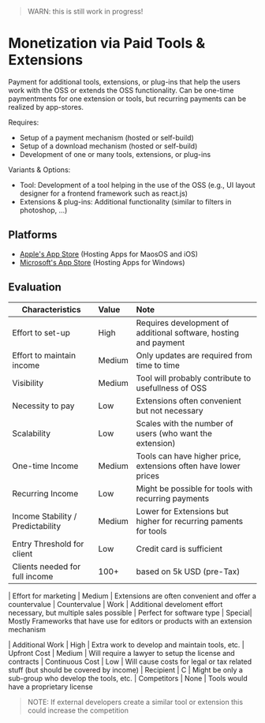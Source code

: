 > WARN: this is still work in progress!

# Monetization via Paid Tools & Extensions

Payment for additional tools, extensions, or plug-ins that help the users work with the OSS or extends the OSS functionality.
Can be one-time paymentments for one extension or tools, but recurring payments can be realized by app-stores.

Requires:
* Setup of a payment mechanism (hosted or self-build)
* Setup of a download mechanism (hosted or self-build)
* Development of one or many tools, extensions, or plug-ins

Variants & Options:
* Tool: Development of a tool helping in the use of the OSS (e.g., UI layout designer for a frontend framework such as react.js)
* Extensions & plug-ins: Additional functionality (similar to filters in photoshop, ...)

## Platforms
* [Apple's App Store](https://www.apple.com/app-store/) (Hosting Apps for MaosOS and iOS)
* [Microsoft's App Store](https://www.microsoft.com/en-us/store/apps/windows) (Hosting Apps for Windows)

## Evaluation

| Characteristics                   | Value  | Note |
| --------------------------------- |:------ |:---- |
| Effort to set-up                  | High   | Requires development of additional software, hosting and payment
| Effort to maintain income         | Medium | Only updates are required from time to time
| Visibility                        | Medium | Tool will probably contribute to usefullness of OSS 
| Necessity to pay                  | Low    | Extensions often convenient but not necessary
| Scalability                       | Low    | Scales with the number of users (who want the extension)
| One-time Income                   | Medium | Tools can have higher price, extensions often have lower prices
| Recurring Income                  | Low    | Might be possible for tools with recurring payments
| Income Stability / Predictability | Medium | Lower for Extensions but higher for recurring paments for tools
| Entry Threshold for client        | Low    | Credit card is sufficient
| Clients needed for full income    | 100+   | based on 5k USD (pre-Tax)

| Effort for marketing              | Medium | Extensions are often convenient and offer a countervalue
| Countervalue                      | Work   | Additional develoment effort necessary, but multiple sales possible
| Perfect for software type         | Special| Mostly Frameworks that have use for editors or products with an extension mechanism

| Additional Work                   | High   | Extra work to develop and maintain tools, etc.
| Upfront Cost                      | Medium | Will require a lawyer to setup the license and contracts
| Continuous Cost                   | Low    | Will cause costs for legal or tax related stuff (but should be covered by income)
| Recipient                         | C      | Might be only a sub-group who develop the tools, etc.
| Competitors                       | None   | Tools would have a proprietary license

> NOTE: If external developers create a similar tool or extension this could increase the competition